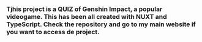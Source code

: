 ### Tjhis project is a QUIZ of Genshin Impact, a popular videogame. This has been all created with NUXT and TypeScript. Check the repository and go to my main website if you want to access de project.
